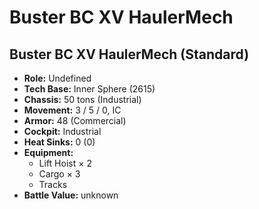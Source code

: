 # Buster BC XV HaulerMech
## Buster BC XV HaulerMech (Standard)
- **Role:** Undefined
- **Tech Base:** Inner Sphere (2615)
- **Chassis:** 50 tons (Industrial)
- **Movement:** 3 / 5 / 0, IC
- **Armor:** 48 (Commercial)
- **Cockpit:** Industrial
- **Heat Sinks:** 0 (0)
- **Equipment:**
  - Lift Hoist × 2
  - Cargo × 3
  - Tracks
- **Battle Value:** unknown

